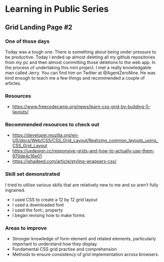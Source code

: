 # Learning in Public Series

## Grid Landing Page #2

### One of those days

Today was a tough one. There is something about being under pressure to be productive. Today I ended up almost deleting all my github repositories from my pc and then almost committing those deletions to the web app. In the process of undertaking this mini project. I met a really knowledgable man called Jerry. You can find him on Twitter at @AgentZeroNine. He was kind enough to teach me a few things and recommended a couple of articles.

### Resources

- https://www.freecodecamp.org/news/learn-css-grid-by-building-5-layouts/

### Recommended resources to check out

- https://developer.mozilla.org/en-US/docs/Web/CSS/CSS_Grid_Layout/Realizing_common_layouts_using_CSS_Grid_Layout
- https://uxdesign.cc/responsive-grids-and-how-to-actually-use-them-970de4c16e01
- https://ishadeed.com/article/styling-wrappers-css/


### Skill set demonstrated
I tried to utilise various skills that are relatively new to me and so aren't fully ingrained.

- I used CSS to create a 12 by 12 grid layout
- I used a downloaded font
- I used the font:; property 
- I began revising how to make forms

### Areas to improve

- Stronger knowledge of form element and related elements, particularly important to understand how they display.
- Fundamental CSS grid practise and comprehension
- Methods to ensure consistency of grid implementation across browsers.


